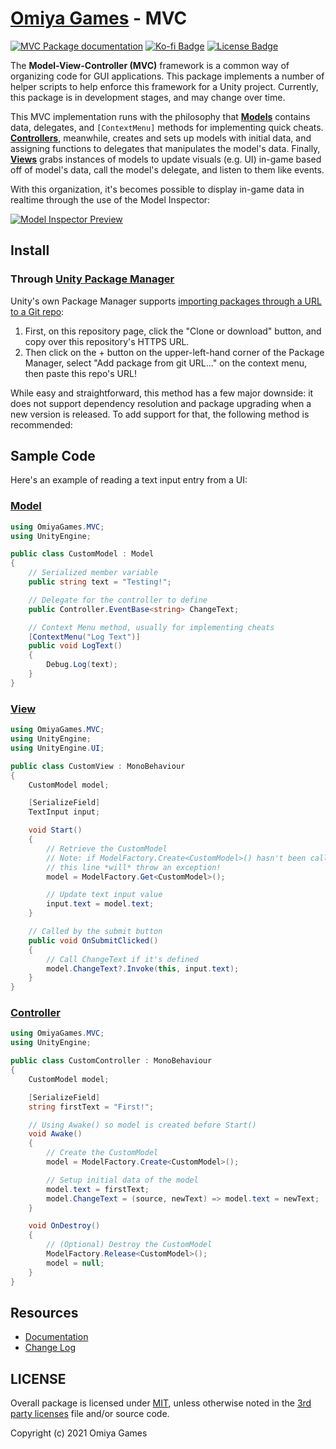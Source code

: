 # [Omiya Games](https://omiyagames.com) - MVC

[![MVC Package documentation](https://github.com/OmiyaGames/omiya-games-mvc/workflows/Host%20DocFX%20Documentation/badge.svg)](https://omiyagames.github.io/omiya-games-mvc/) [![Ko-fi Badge](https://img.shields.io/badge/donate-ko--fi-29abe0.svg?logo=ko-fi)](https://ko-fi.com/I3I51KS8F) [![License Badge](https://img.shields.io/github/license/OmiyaGames/omiya-games-mvc)](/LICENSE.md)

The **Model-View-Controller (MVC)** framework is a common way of organizing code for GUI applications.  This package implements a number of helper scripts to help enforce this framework for a Unity project.  Currently, this package is in development stages, and may change over time.

This MVC implementation runs with the philosophy that [**Models**](https://omiyagames.github.io/omiya-games-mvc/manual/model.html) contains data, delegates, and `[ContextMenu]` methods for implementing quick cheats.  [**Controllers**](https://omiyagames.github.io/omiya-games-mvc/manual/controller.html), meanwhile, creates and sets up models with initial data, and assigning functions to delegates that manipulates the model's data.  Finally, [**Views**](https://omiyagames.github.io/omiya-games-mvc/manual/view.html) grabs instances of models to update visuals (e.g. UI) in-game based off of model's data, call the model's delegate, and listen to them like events.

With this organization, it's becomes possible to display in-game data in realtime through the use of the Model Inspector:

[![Model Inspector Preview](https://omiyagames.github.io/omiya-games-mvc/resources/modelInspectorPreview.png)](https://omiyagames.github.io/omiya-games-mvc/manual/model.html#model-inspector)

## Install

### Through [Unity Package Manager](https://docs.unity3d.com/Manual/upm-ui-giturl.html)

Unity's own Package Manager supports [importing packages through a URL to a Git repo](https://docs.unity3d.com/Manual/upm-ui-giturl.html):

1. First, on this repository page, click the "Clone or download" button, and copy over this repository's HTTPS URL.  
2. Then click on the + button on the upper-left-hand corner of the Package Manager, select "Add package from git URL..." on the context menu, then paste this repo's URL!

While easy and straightforward, this method has a few major downside: it does not support dependency resolution and package upgrading when a new version is released.  To add support for that, the following method is recommended:

## Sample Code

Here's an example of reading a text input entry from a UI:

### [Model](https://omiyagames.github.io/omiya-games-mvc/manual/model.html)

```cs
using OmiyaGames.MVC;
using UnityEngine;

public class CustomModel : Model
{
	// Serialized member variable
	public string text = "Testing!";

	// Delegate for the controller to define
	public Controller.EventBase<string> ChangeText;

	// Context Menu method, usually for implementing cheats
	[ContextMenu("Log Text")]
	public void LogText()
	{
		Debug.Log(text);
	}
}
```

### [View](https://omiyagames.github.io/omiya-games-mvc/manual/view.html)

```cs
using OmiyaGames.MVC;
using UnityEngine;
using UnityEngine.UI;

public class CustomView : MonoBehaviour
{
	CustomModel model;

	[SerializeField]
	TextInput input;

	void Start()
	{
		// Retrieve the CustomModel
		// Note: if ModelFactory.Create<CustomModel>() hasn't been called yet,
		// this line *will* throw an exception!
		model = ModelFactory.Get<CustomModel>();

		// Update text input value
		input.text = model.text;
	}

	// Called by the submit button
	public void OnSubmitClicked()
	{
		// Call ChangeText if it's defined
		model.ChangeText?.Invoke(this, input.text);
	}
}
```

### [Controller](https://omiyagames.github.io/omiya-games-mvc/manual/controller.html)

```cs
using OmiyaGames.MVC;
using UnityEngine;

public class CustomController : MonoBehaviour
{
	CustomModel model;

	[SerializeField]
	string firstText = "First!";

	// Using Awake() so model is created before Start()
	void Awake()
	{
		// Create the CustomModel
		model = ModelFactory.Create<CustomModel>();

		// Setup initial data of the model
		model.text = firstText;
		model.ChangeText = (source, newText) => model.text = newText;
	}

	void OnDestroy()
	{
		// (Optional) Destroy the CustomModel
		ModelFactory.Release<CustomModel>();
		model = null;
	}
}
```

## Resources

- [Documentation](https://omiyagames.github.io/omiya-games-mvc/)
- [Change Log](/CHANGELOG.md)

## LICENSE

Overall package is licensed under [MIT](/LICENSE.md), unless otherwise noted in the [3rd party licenses](/THIRD%20PARTY%20NOTICES.md) file and/or source code.

Copyright (c) 2021 Omiya Games
